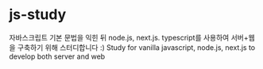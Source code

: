 # js-study
자바스크립트 기본 문법을 익힌 뒤 node.js, next.js. typescript를 사용하여 서버+웹을 구축하기 위해 스터디합니다 :) 
Study for vanilla javascript, node.js, next.js to develop both server and web

